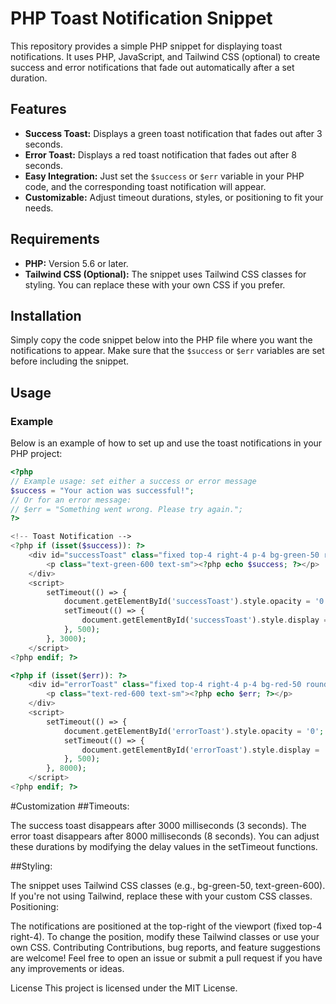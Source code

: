 # PHP Toast Notification Snippet

This repository provides a simple PHP snippet for displaying toast notifications. It uses PHP, JavaScript, and Tailwind CSS (optional) to create success and error notifications that fade out automatically after a set duration.

## Features

- **Success Toast:** Displays a green toast notification that fades out after 3 seconds.
- **Error Toast:** Displays a red toast notification that fades out after 8 seconds.
- **Easy Integration:** Just set the `$success` or `$err` variable in your PHP code, and the corresponding toast notification will appear.
- **Customizable:** Adjust timeout durations, styles, or positioning to fit your needs.

## Requirements

- **PHP:** Version 5.6 or later.
- **Tailwind CSS (Optional):** The snippet uses Tailwind CSS classes for styling. You can replace these with your own CSS if you prefer.

## Installation

Simply copy the code snippet below into the PHP file where you want the notifications to appear. Make sure that the `$success` or `$err` variables are set before including the snippet.

## Usage

### Example

Below is an example of how to set up and use the toast notifications in your PHP project:

```php
<?php
// Example usage: set either a success or error message
$success = "Your action was successful!";
// Or for an error message:
// $err = "Something went wrong. Please try again.";
?>

<!-- Toast Notification -->
<?php if (isset($success)): ?>
    <div id="successToast" class="fixed top-4 right-4 p-4 bg-green-50 rounded-lg shadow-lg transition-opacity duration-500">
        <p class="text-green-600 text-sm"><?php echo $success; ?></p>
    </div>
    <script>
        setTimeout(() => {
            document.getElementById('successToast').style.opacity = '0';
            setTimeout(() => {
                document.getElementById('successToast').style.display = 'none';
            }, 500);
        }, 3000);
    </script>
<?php endif; ?>

<?php if (isset($err)): ?>
    <div id="errorToast" class="fixed top-4 right-4 p-4 bg-red-50 rounded-lg shadow-lg transition-opacity duration-500">
        <p class="text-red-600 text-sm"><?php echo $err; ?></p>
    </div>
    <script>
        setTimeout(() => {
            document.getElementById('errorToast').style.opacity = '0';
            setTimeout(() => {
                document.getElementById('errorToast').style.display = 'none';
            }, 500);
        }, 8000);
    </script>
<?php endif; ?>
```

#Customization
##Timeouts:

The success toast disappears after 3000 milliseconds (3 seconds).
The error toast disappears after 8000 milliseconds (8 seconds).
You can adjust these durations by modifying the delay values in the setTimeout functions.

##Styling:

The snippet uses Tailwind CSS classes (e.g., bg-green-50, text-green-600). If you're not using Tailwind, replace these with your custom CSS classes.
Positioning:

The notifications are positioned at the top-right of the viewport (fixed top-4 right-4). To change the position, modify these Tailwind classes or use your own CSS.
Contributing
Contributions, bug reports, and feature suggestions are welcome! Feel free to open an issue or submit a pull request if you have any improvements or ideas.

License
This project is licensed under the MIT License.
